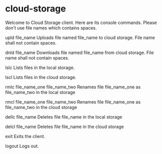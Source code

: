 # cloud-storage

Welcome to Cloud Storage client. Here are its console commands. Please don't use file names which contains spaces.

upld file_name
Uploads file named file_name to cloud storage. File name shall not contain spaces.

dnld file_name
Downloads file named file_name from cloud storage. File name shall not contain spaces.

lslc
Lists files in the local storage.

lscl
Lists files in the cloud storage.

rmlc file_name_one file_name_two
Renames file file_name_one as file_name_two in the local storage

rmcl file_name_one file_name_two
Renames file file_name_one as file_name_two in the cloud storage

dellc file_name
Deletes file file_name in the local storage

delcl file_name
Deletes file file_name in the cloud storage

exit
Exits the client.

logout
Logs out.